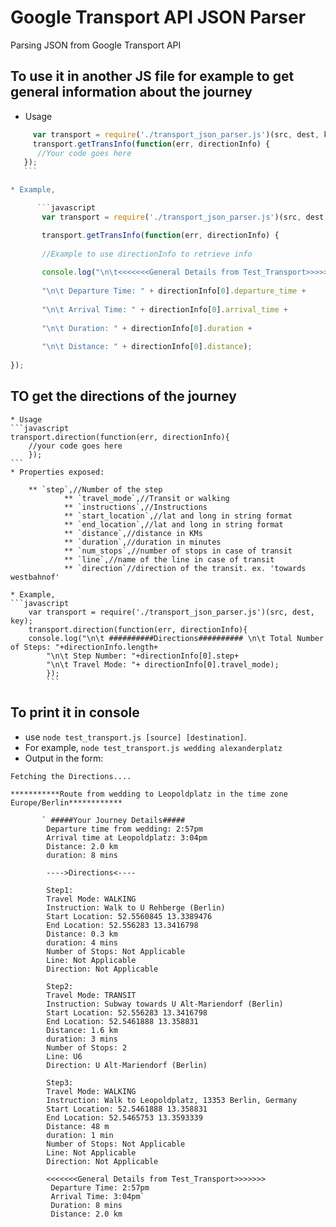 # Google Transport API JSON Parser
Parsing JSON from Google Transport API

## To use it in another JS file for example to get general information about the journey
  * Usage
   ```javascript 
        var transport = require('./transport_json_parser.js')(src, dest, key);
        transport.getTransInfo(function(err, directionInfo) {
         //Your code goes here
      });
      ```

   * Example,
  
         ```javascript 
          var transport = require('./transport_json_parser.js')(src, dest, key);

          transport.getTransInfo(function(err, directionInfo) {
     
          //Example to use directionInfo to retrieve info
     
          console.log("\n\t<<<<<<<General Details from Test_Transport>>>>>>>" + 
    
          "\n\t Departure Time: " + directionInfo[0].departure_time +
      
          "\n\t Arrival Time: " + directionInfo[0].arrival_time +
      
          "\n\t Duration: " + directionInfo[0].duration +
      
          "\n\t Distance: " + directionInfo[0].distance);
      
  });
  ```

## TO get the directions of the journey

	* Usage
	```javascript 
	transport.direction(function(err, directionInfo){
		//your code goes here
		});
	```
	* Properties exposed:
		
		** `step`,//Number of the step
                ** `travel_mode`,//Transit or walking
                ** `instructions`,//Instructions
                ** `start_location`,//lat and long in string format
                ** `end_location`,//lat and long in string format
                ** `distance`,//distance in KMs
                ** `duration`,//duration in minutes
                ** `num_stops`,//number of stops in case of transit
                ** `line`,//name of the line in case of transit
                ** `direction`//direction of the transit. ex. 'towards westbahnof' 
	
	* Example,
	```javascript
		var transport = require('./transport_json_parser.js')(src, dest, key);
		transport.direction(function(err, directionInfo){
		console.log("\n\t ##########Directions########## \n\t Total Number of Steps: "+directionInfo.length+
			"\n\t Step Number: "+directionInfo[0].step+
			"\n\t Travel Mode: "+ directionInfo[0].travel_mode);
			});
			```
			
## To print it in console

  - use `node test_transport.js [source] [destination]`. 
  - For example, `node test_transport.js wedding alexanderplatz`
  - Output in the form:

```console
Fetching the Directions....

***********Route from wedding to Leopoldplatz in the time zone Europe/Berlin************

       ` #####Your Journey Details#####
        Departure time from wedding: 2:57pm
        Arrival time at Leopoldplatz: 3:04pm
        Distance: 2.0 km
        duration: 8 mins

        ---->Directions<----

        Step1:
        Travel Mode: WALKING
        Instruction: Walk to U Rehberge (Berlin)
        Start Location: 52.5560845 13.3389476
        End Location: 52.556283 13.3416798
        Distance: 0.3 km
        duration: 4 mins
        Number of Stops: Not Applicable
        Line: Not Applicable
        Direction: Not Applicable

        Step2:
        Travel Mode: TRANSIT
        Instruction: Subway towards U Alt-Mariendorf (Berlin)
        Start Location: 52.556283 13.3416798
        End Location: 52.5461888 13.358831
        Distance: 1.6 km
        duration: 3 mins
        Number of Stops: 2
        Line: U6
        Direction: U Alt-Mariendorf (Berlin)

        Step3:
        Travel Mode: WALKING
        Instruction: Walk to Leopoldplatz, 13353 Berlin, Germany
        Start Location: 52.5461888 13.358831
        End Location: 52.5465753 13.3593339
        Distance: 48 m
        duration: 1 min
        Number of Stops: Not Applicable
        Line: Not Applicable
        Direction: Not Applicable
        
        <<<<<<<General Details from Test_Transport>>>>>>>
         Departure Time: 2:57pm
         Arrival Time: 3:04pm`
         Duration: 8 mins
         Distance: 2.0 km
         
   ```
